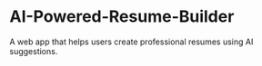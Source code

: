 # AI-Powered-Resume-Builder
A web app that helps users create professional resumes using AI suggestions.
